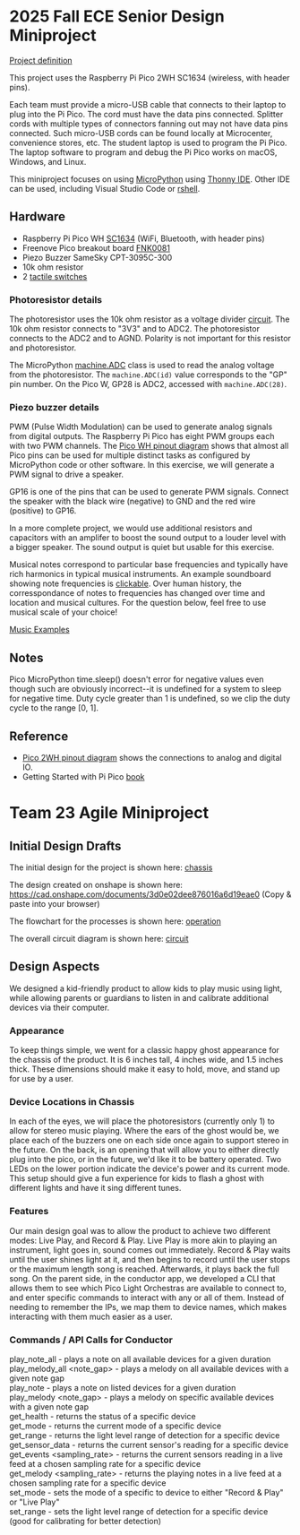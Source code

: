 # 2025 Fall ECE Senior Design Miniproject

[Project definition](./Project.md)

This project uses the Raspberry Pi Pico 2WH SC1634 (wireless, with header pins).

Each team must provide a micro-USB cable that connects to their laptop to plug into the Pi Pico.
The cord must have the data pins connected.
Splitter cords with multiple types of connectors fanning out may not have data pins connected.
Such micro-USB cords can be found locally at Microcenter, convenience stores, etc.
The student laptop is used to program the Pi Pico.
The laptop software to program and debug the Pi Pico works on macOS, Windows, and Linux.

This miniproject focuses on using
[MicroPython](./doc/micropython.md)
using
[Thonny IDE](./doc/thonny.md).
Other IDE can be used, including Visual Studio Code or
[rshell](./doc/rshell.md).

## Hardware

* Raspberry Pi Pico WH [SC1634](https://pip.raspberrypi.com/categories/1088-raspberry-pi-pico-2-w) (WiFi, Bluetooth, with header pins)
* Freenove Pico breakout board [FNK0081](https://store.freenove.com/products/fnk0081)
* Piezo Buzzer SameSky CPT-3095C-300
* 10k ohm resistor
* 2 [tactile switches](hhttps://www.mouser.com/ProductDetail/E-Switch/TL59NF160Q?qs=QtyuwXswaQgJqDRR55vEFA%3D%3D)

### Photoresistor details

The photoresistor uses the 10k ohm resistor as a voltage divider
[circuit](./doc/photoresistor.md).
The 10k ohm resistor connects to "3V3" and to ADC2.
The photoresistor connects to the ADC2 and to AGND.
Polarity is not important for this resistor and photoresistor.

The MicroPython
[machine.ADC](https://docs.micropython.org/en/latest/library/machine.ADC.html)
class is used to read the analog voltage from the photoresistor.
The `machine.ADC(id)` value corresponds to the "GP" pin number.
On the Pico W, GP28 is ADC2, accessed with `machine.ADC(28)`.

### Piezo buzzer details

PWM (Pulse Width Modulation) can be used to generate analog signals from digital outputs.
The Raspberry Pi Pico has eight PWM groups each with two PWM channels.
The [Pico WH pinout diagram](https://datasheets.raspberrypi.com/picow/PicoW-A4-Pinout.pdf)
shows that almost all Pico pins can be used for multiple distinct tasks as configured by MicroPython code or other software.
In this exercise, we will generate a PWM signal to drive a speaker.

GP16 is one of the pins that can be used to generate PWM signals.
Connect the speaker with the black wire (negative) to GND and the red wire (positive) to GP16.

In a more complete project, we would use additional resistors and capacitors with an amplifer to boost the sound output to a louder level with a bigger speaker.
The sound output is quiet but usable for this exercise.

Musical notes correspond to particular base frequencies and typically have rich harmonics in typical musical instruments.
An example soundboard showing note frequencies is [clickable](https://muted.io/note-frequencies/).
Over human history, the corresspondance of notes to frequencies has changed over time and location and musical cultures.
For the question below, feel free to use musical scale of your choice!

[Music Examples](https://github.com/twisst/Music-for-Raspberry-Pi-Pico/blob/main/play.py)


## Notes

Pico MicroPython time.sleep() doesn't error for negative values even though such are obviously incorrect--it is undefined for a system to sleep for negative time.
Duty cycle greater than 1 is undefined, so we clip the duty cycle to the range [0, 1].


## Reference

* [Pico 2WH pinout diagram](https://datasheets.raspberrypi.com/picow/pico-2-w-pinout.pdf) shows the connections to analog and digital IO.
* Getting Started with Pi Pico [book](https://datasheets.raspberrypi.com/pico/getting-started-with-pico.pdf)

# Team 23 Agile Miniproject

## Initial Design Drafts
The initial design for the project is shown here: [chassis](./doc/chassis_product_design_draft.png)

The design created on onshape is shown here: https://cad.onshape.com/documents/3d0e02dee876016a6d19eae0 (Copy & paste into your browser)

The flowchart for the processes is shown here: [operation](./doc/operational_flowchart_draft.png)

The overall circuit diagram is shown here: [circuit](MiniProjectSchematic.pdf)

## Design Aspects
We designed a kid-friendly product to allow kids to play music using light, while allowing parents or guardians to listen in and calibrate additional devices via their computer. 
### Appearance
To keep things simple, we went for a classic happy ghost appearance for the chassis of the product. It is 6 inches tall, 4 inches wide, and 1.5 inches thick. These dimensions should make it easy to hold, move, and stand up for use by a user. 
### Device Locations in Chassis
In each of the eyes, we will place the photoresistors (currently only 1) to allow for stereo music playing. Where the ears of the ghost would be, we place each of the buzzers one on each side once again to support stereo in the future. On the back, is an opening that will allow you to either directly plug into the pico, or in the future, we'd like it to be battery operated. Two LEDs on the lower portion indicate the device's power and its current mode. This setup should give a fun experience for kids to flash a ghost with different lights and have it sing different tunes. 
### Features
Our main design goal was to allow the product to achieve two different modes: Live Play, and Record & Play. Live Play is more akin to playing an instrument, light goes in, sound comes out immediately. Record & Play waits until the user shines light at it, and then begins to record until the user stops or the maximum length song is reached. Afterwards, it plays back the full song. On the parent side, in the conductor app, we developed a CLI that allows them to see which Pico Light Orchestras are available to connect to, and enter specific commands to interact with any or all of them. Instead of needing to remember the IPs, we map them to device names, which makes interacting with them much easier as a user.
### Commands / API Calls for Conductor
play_note_all <freq> <duration> - plays a note on all available devices for a given duration  
play_melody_all <song> <note_gap> - plays a melody on all available devices with a given note gap  
play_note <targeted devices> <freq> <duration> - plays a note on listed devices for a given duration  
play_melody <targeted devices> <song> <note_gap> - plays a melody on specific available devices with a given note gap  
get_health <device> - returns the status of a specific device  
get_mode <device> - returns the current mode of a specific device  
get_range <device> - returns the light level range of detection for a specific device  
get_sensor_data <device> - returns the current sensor's reading for a specific device  
get_events <device> <sampling_rate> - returns the current sensors reading in a live feed at a chosen sampling rate for a specific device  
get_melody <device> <sampling_rate> - returns the playing notes in a live feed at a chosen sampling rate for a specific device  
set_mode <device> <mode> - sets the mode of a specific to device to either "Record & Play" or "Live Play"  
set_range <device> <range> - sets the light level range of detection for a specific device (good for calibrating for better detection)
